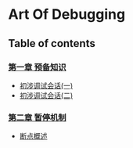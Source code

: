 # Art Of Debugging

## Table of contents

### [第一章 预备知识](chapter-01/README.md)

- [初涉调试会话(一)](chapter-01/recipe-01/README.md)
- [初涉调试会话(二)](chapter-01/recipe-02/README.md)

### [第二章 暂停机制](chapter-02/README.md)

- [断点概述](chapter-02/recipe-02/README.md)
